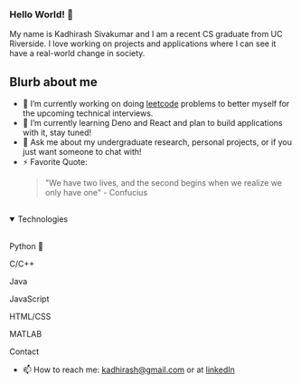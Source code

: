 ### Hello World! 👋
My name is Kadhirash Sivakumar and I am a recent CS graduate from UC Riverside. I love working on projects and applications where I can see it have a real-world change in society.


## Blurb about me
- 🔭 I’m currently working on doing [leetcode](https://github.com/kadhirash/leetcode) problems to better myself for the upcoming technical interviews. 
- 🌱 I’m currently learning Deno and React and plan to build applications with it, stay tuned!
- 💬 Ask me about my undergraduate research, personal projects, or if you just want someone to chat with!
- ⚡ Favorite Quote: 
  > "We have two lives, and the second begins when we realize we only have one" - Confucius
## 
<details open>
  <summary> Technologies </summary>
  <br>
  <p> Python 🐍 </p> <p> C/C++ </p> <p> Java </p><p> JavaScript </p>  <p> HTML/CSS </p> <p> MATLAB</p>
 </details

## Contact
- 📫 How to reach me: kadhirash@gmail.com or at [linkedIn](https://www.linkedin.com/in/kadhirash/)


<!--
**kadhirash/kadhirash** is a ✨ _special_ ✨ repository because its `README.md` (this file) appears on your GitHub profile.


- 😄 Pronouns: ...
-->
